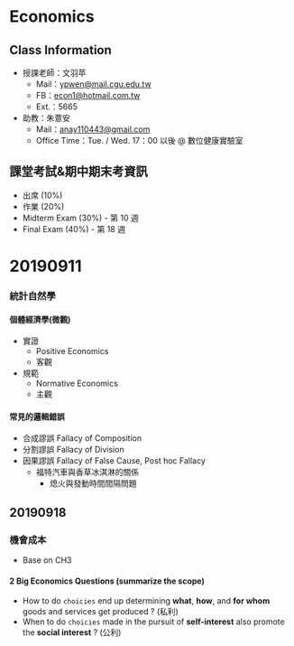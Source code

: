 # Economics

## Class Information
- 授課老師：文羽苹
    - Mail：ypwen@mail.cgu.edu.tw
    - FB：econ1@hotmail.com.tw
    - Ext.：5665
- 助教：朱薏安
    - Mail：anay110443@gmail.com
    - Office Time：Tue. / Wed. 17：00 以後 @ 數位健康實驗室

## 課堂考試&期中期末考資訊
- 出席 (10%)
- 作業 (20%)
- Midterm Exam (30%) - 第 10 週
- Final Exam (40%) - 第 18 週 

# 20190911
### 統計自然學
#### 個體經濟學(微觀)
- 實證
    - Positive Economics
    - 客觀
- 規範
    - Normative Economics
    - 主觀
#### 常見的邏輯錯誤
- 合成謬誤 Fallacy of Composition
- 分割謬誤 Fallacy of Division
- 因果謬誤 Fallacy of False Cause, Post hoc Fallacy
    - 福特汽車與香草冰淇淋的關係
        - 熄火與發動時間間隔問題

## 20190918
### 機會成本
- Base on CH3
#### 2 Big Economics Questions (summarize the scope)
- How to do `choicies` end up determining **what**, **how**, and **for whom** goods and services get produced ? (私利)
- When to do `choicies` made in the pursuit of **self-interest** also promote the **social interest** ? (公利)